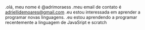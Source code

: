 .olá, meu nome é @adrimoraess
.meu email de contato é adriellidemoares@gmail.com
.eu estou interessada em aprender a programar novas linguagens.
.eu estou aprendendo a programar recentemente a linguagem de JavaSript e scratch
